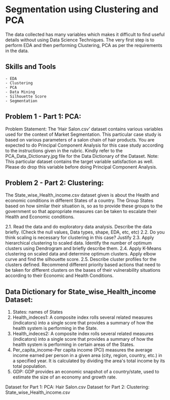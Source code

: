 #  Segmentation using Clustering and PCA

The data collected has many variables which makes it difficult to find useful details without using Data Science Techniques. The very first step is to perform EDA and then performing Clustering, PCA as per the requirements in the data.

## Skills and Tools

    - EDA
    - Clustering
    - PCA
    - Data Mining
    - Silhouette Score
    - Segmentation
    
## Problem 1 - Part 1: PCA:

Problem Statement: The ‘Hair Salon.csv’ dataset contains various variables used for the context
of Market Segmentation. This particular case study is based on various parameters of a salon chain
of hair products. You are expected to do Principal Component Analysis for this case study
according to the instructions given in the rubric. Kindly refer to the PCA_Data_Dictionary.jpg
file for the Data Dictionary of the Dataset.
Note: This particular dataset contains the target variable satisfaction as well. Please do drop
this variable before doing Principal Component Analysis.


## Problem 2 - Part 2: Clustering:

 The State_wise_Health_income.csv dataset given is about the Health and economic conditions
 in different States of a country. The Group States based on how similar their situation is, so as to
 provide these groups to the government so that appropriate measures can be taken to escalate
 their Health and Economic conditions.

  2.1. Read the data and do exploratory data analysis. Describe the data briefly. (Check the null
  values, Data types, shape, EDA, etc, etc)
  2.2. Do you think scaling is necessary for clustering in this case? Justify
  2.3. Apply hierarchical clustering to scaled data. Identify the number of optimum clusters using
  Dendrogram and briefly describe them.
  2.4. Apply K-Means clustering on scaled data and determine optimum clusters. Apply elbow curve
  and find the silhouette score.
  2.5. Describe cluster profiles for the clusters defined. Recommend different priority based actions
  that need to be taken for different clusters on the bases of their vulnerability situations according to
  their Economic and Health Conditions.

## Data Dictionary for State_wise_Health_income Dataset:

 1. States: names of States
 2. Health_indeces1: A composite index rolls several related measures (indicators) into a single score
 that provides a summary of how the health system is performing in the State.
 3. Health_indeces2: A composite index rolls several related measures (indicators) into a single score
 that provides a summary of how the health system is performing in certain areas of the States.
 4. Per_capita_income-Per capita income (PCI) measures the average income earned per person in a
 given area (city, region, country, etc.) in a specified year. It is calculated by dividing the area's total
 income by its total population.
 5. GDP: GDP provides an economic snapshot of a country/state, used to estimate the size of an
 economy and growth rate.


Dataset for Part 1: PCA: Hair Salon.csv
Dataset for Part 2: Clustering: State_wise_Health_income.csv


    


    
